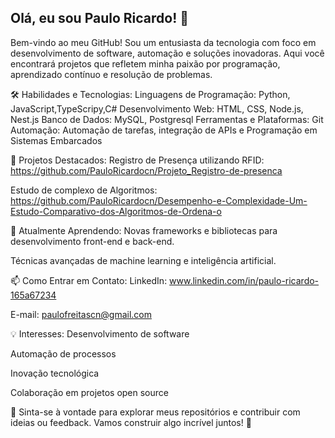 ## Olá, eu sou Paulo Ricardo! 👋
Bem-vindo ao meu GitHub! Sou um entusiasta da tecnologia com foco em desenvolvimento de software, automação e soluções inovadoras. Aqui você encontrará projetos que refletem minha paixão por programação, aprendizado contínuo e resolução de problemas.

🛠️ Habilidades e Tecnologias:
Linguagens de Programação: Python, JavaScript,TypeScripy,C# 
Desenvolvimento Web: HTML, CSS, Node.js, Nest.js
Banco de Dados: MySQL, Postgresql
Ferramentas e Plataformas: Git
Automação: Automação de tarefas, integração de APIs e Programação em Sistemas Embarcados

🚀 Projetos Destacados:
Registro de Presença utilizando RFID: https://github.com/PauloRicardocn/Projeto_Registro-de-presenca

Estudo de complexo de Algoritmos: https://github.com/PauloRicardocn/Desempenho-e-Complexidade-Um-Estudo-Comparativo-dos-Algoritmos-de-Ordena-o

🌱 Atualmente Aprendendo:
Novas frameworks e bibliotecas para desenvolvimento front-end e back-end.

Técnicas avançadas de machine learning e inteligência artificial.

📫 Como Entrar em Contato:
LinkedIn: www.linkedin.com/in/paulo-ricardo-165a67234

E-mail: paulofreitascn@gmail.com

💡 Interesses:
Desenvolvimento de software

Automação de processos

Inovação tecnológica

Colaboração em projetos open source

💬 Sinta-se à vontade para explorar meus repositórios e contribuir com ideias ou feedback. Vamos construir algo incrível juntos! 🚀
